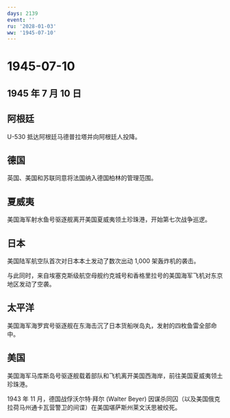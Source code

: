 ```yaml
---
days: 2139
event: ''
ru: '2028-01-03'
ww: '1945-07-10'
---
```


# 1945-07-10

## 1945 年 7 月 10 日

## 阿根廷

U-530 抵达阿根廷马德普拉塔并向阿根廷人投降。

## 德国

英国、美国和苏联同意将法国纳入德国柏林的管理范围。

## 夏威夷

美国海军射水鱼号驱逐舰离开美国夏威夷领土珍珠港，开始第七次战争巡逻。

## 日本

美国陆军航空队首次对日本本土发动了数次出动 1,000 架轰炸机的袭击。

与此同时，来自埃塞克斯级航空母舰约克城号和香格里拉号的美国海军飞机对东京地区发动了空袭。

## 太平洋

美国海军海罗宾号驱逐舰在东海击沉了日本货船咲岛丸，发射的四枚鱼雷全部命中。

## 美国

美国海军马库斯岛号驱逐舰载着部队和飞机离开美国西海岸，前往美国夏威夷领土珍珠港。

1943 年 11 月，德国战俘沃尔特·拜尔 (Walter Beyer)
因谋杀同囚（以及美国俄克拉荷马州通卡瓦营警卫的间谍）在美国堪萨斯州莱文沃思被绞死。